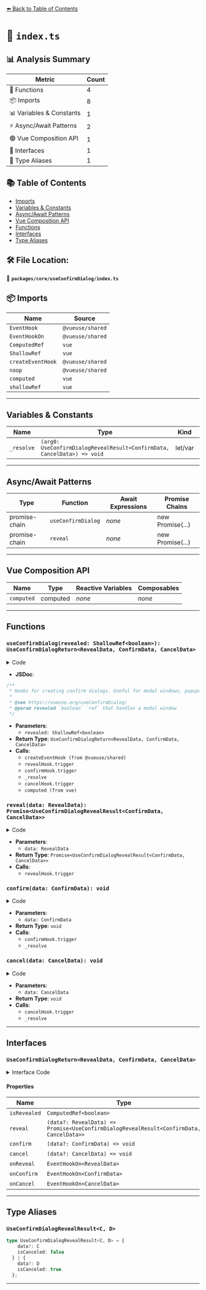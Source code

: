 [⬅️ Back to Table of Contents](../../../index.md)

# 📄 `index.ts`

## 📊 Analysis Summary

| Metric | Count |
|--------|-------|
| 🔧 Functions | 4 |
| 📦 Imports | 8 |
| 📊 Variables & Constants | 1 |
| ⚡ Async/Await Patterns | 2 |
| 🟢 Vue Composition API | 1 |
| 📐 Interfaces | 1 |
| 📑 Type Aliases | 1 |

## 📚 Table of Contents

- [Imports](#imports)
- [Variables & Constants](#variables-constants)
- [Async/Await Patterns](#asyncawait-patterns)
- [Vue Composition API](#vue-composition-api)
- [Functions](#functions)
- [Interfaces](#interfaces)
- [Type Aliases](#type-aliases)

## 🛠️ File Location:
📂 **`packages/core/useConfirmDialog/index.ts`**

## 📦 Imports

| Name | Source |
|------|--------|
| `EventHook` | `@vueuse/shared` |
| `EventHookOn` | `@vueuse/shared` |
| `ComputedRef` | `vue` |
| `ShallowRef` | `vue` |
| `createEventHook` | `@vueuse/shared` |
| `noop` | `@vueuse/shared` |
| `computed` | `vue` |
| `shallowRef` | `vue` |


---

## Variables & Constants

| Name | Type | Kind | Value | Exported |
|------|------|------|-------|----------|
| `_resolve` | `(arg0: UseConfirmDialogRevealResult<ConfirmData, CancelData>) => void` | let/var | `noop` | ✗ |


---

## Async/Await Patterns

| Type | Function | Await Expressions | Promise Chains |
|------|----------|-------------------|----------------|
| promise-chain | `useConfirmDialog` | *none* | new Promise(...) |
| promise-chain | `reveal` | *none* | new Promise(...) |


---

## Vue Composition API

| Name | Type | Reactive Variables | Composables |
|------|------|-------------------|-------------|
| `computed` | computed | *none* | *none* |


---

## Functions

### `useConfirmDialog(revealed: ShallowRef<boolean>): UseConfirmDialogReturn<RevealData, ConfirmData, CancelData>`

<details><summary>Code</summary>

```ts
export function useConfirmDialog<
  RevealData = any,
  ConfirmData = any,
  CancelData = any,
>(
  revealed: ShallowRef<boolean> = shallowRef(false),
): UseConfirmDialogReturn<RevealData, ConfirmData, CancelData> {
  const confirmHook: EventHook = createEventHook<ConfirmData>()
  const cancelHook: EventHook = createEventHook<CancelData>()
  const revealHook: EventHook = createEventHook<RevealData>()

  let _resolve: (arg0: UseConfirmDialogRevealResult<ConfirmData, CancelData>) => void = noop

  const reveal = (data?: RevealData) => {
    revealHook.trigger(data)
    revealed.value = true

    return new Promise<UseConfirmDialogRevealResult<ConfirmData, CancelData>>((resolve) => {
      _resolve = resolve
    })
  }

  const confirm = (data?: ConfirmData) => {
    revealed.value = false
    confirmHook.trigger(data)

    _resolve({ data, isCanceled: false })
  }

  const cancel = (data?: CancelData) => {
    revealed.value = false
    cancelHook.trigger(data)
    _resolve({ data, isCanceled: true })
  }

  return {
    isRevealed: computed(() => revealed.value),
    reveal,
    confirm,
    cancel,
    onReveal: revealHook.on,
    onConfirm: confirmHook.on,
    onCancel: cancelHook.on,
  }
}
```
</details>

- **JSDoc**:
```ts
/**
 * Hooks for creating confirm dialogs. Useful for modal windows, popups and logins.
 *
 * @see https://vueuse.org/useConfirmDialog/
 * @param revealed `boolean` `ref` that handles a modal window
 */
```

- **Parameters**:
  - `revealed: ShallowRef<boolean>`
- **Return Type**: `UseConfirmDialogReturn<RevealData, ConfirmData, CancelData>`
- **Calls**:
  - `createEventHook (from @vueuse/shared)`
  - `revealHook.trigger`
  - `confirmHook.trigger`
  - `_resolve`
  - `cancelHook.trigger`
  - `computed (from vue)`
### `reveal(data: RevealData): Promise<UseConfirmDialogRevealResult<ConfirmData, CancelData>>`

<details><summary>Code</summary>

```ts
(data?: RevealData) => {
    revealHook.trigger(data)
    revealed.value = true

    return new Promise<UseConfirmDialogRevealResult<ConfirmData, CancelData>>((resolve) => {
      _resolve = resolve
    })
  }
```
</details>

- **Parameters**:
  - `data: RevealData`
- **Return Type**: `Promise<UseConfirmDialogRevealResult<ConfirmData, CancelData>>`
- **Calls**:
  - `revealHook.trigger`
### `confirm(data: ConfirmData): void`

<details><summary>Code</summary>

```ts
(data?: ConfirmData) => {
    revealed.value = false
    confirmHook.trigger(data)

    _resolve({ data, isCanceled: false })
  }
```
</details>

- **Parameters**:
  - `data: ConfirmData`
- **Return Type**: `void`
- **Calls**:
  - `confirmHook.trigger`
  - `_resolve`
### `cancel(data: CancelData): void`

<details><summary>Code</summary>

```ts
(data?: CancelData) => {
    revealed.value = false
    cancelHook.trigger(data)
    _resolve({ data, isCanceled: true })
  }
```
</details>

- **Parameters**:
  - `data: CancelData`
- **Return Type**: `void`
- **Calls**:
  - `cancelHook.trigger`
  - `_resolve`

---

## Interfaces

### `UseConfirmDialogReturn<RevealData, ConfirmData, CancelData>`

<details><summary>Interface Code</summary>

```ts
export interface UseConfirmDialogReturn<RevealData, ConfirmData, CancelData> {
  /**
   * Revealing state
   */
  isRevealed: ComputedRef<boolean>

  /**
   * Opens the dialog.
   * Create promise and return it. Triggers `onReveal` hook.
   */
  reveal: (data?: RevealData) => Promise<UseConfirmDialogRevealResult<ConfirmData, CancelData>>

  /**
   * Confirms and closes the dialog. Triggers a callback inside `onConfirm` hook.
   * Resolves promise from `reveal()` with `data` and `isCanceled` ref with `false` value.
   * Can accept any data and to pass it to `onConfirm` hook.
   */
  confirm: (data?: ConfirmData) => void

  /**
   * Cancels and closes the dialog. Triggers a callback inside `onCancel` hook.
   * Resolves promise from `reveal()` with `data` and `isCanceled` ref with `true` value.
   * Can accept any data and to pass it to `onCancel` hook.
   */
  cancel: (data?: CancelData) => void

  /**
   * Event Hook to be triggered right before dialog creating.
   */
  onReveal: EventHookOn<RevealData>

  /**
   * Event Hook to be called on `confirm()`.
   * Gets data object from `confirm` function.
   */
  onConfirm: EventHookOn<ConfirmData>

  /**
   * Event Hook to be called on `cancel()`.
   * Gets data object from `cancel` function.
   */
  onCancel: EventHookOn<CancelData>
}
```
</details>

#### Properties

| Name | Type | Optional | Description |
|------|------|----------|-------------|
| `isRevealed` | `ComputedRef<boolean>` | ✗ |  |
| `reveal` | `(data?: RevealData) => Promise<UseConfirmDialogRevealResult<ConfirmData, CancelData>>` | ✗ |  |
| `confirm` | `(data?: ConfirmData) => void` | ✗ |  |
| `cancel` | `(data?: CancelData) => void` | ✗ |  |
| `onReveal` | `EventHookOn<RevealData>` | ✗ |  |
| `onConfirm` | `EventHookOn<ConfirmData>` | ✗ |  |
| `onCancel` | `EventHookOn<CancelData>` | ✗ |  |


---

## Type Aliases

### `UseConfirmDialogRevealResult<C, D>`

```ts
type UseConfirmDialogRevealResult<C, D> = {
    data?: C
    isCanceled: false
  } | {
    data?: D
    isCanceled: true
  };
```


---